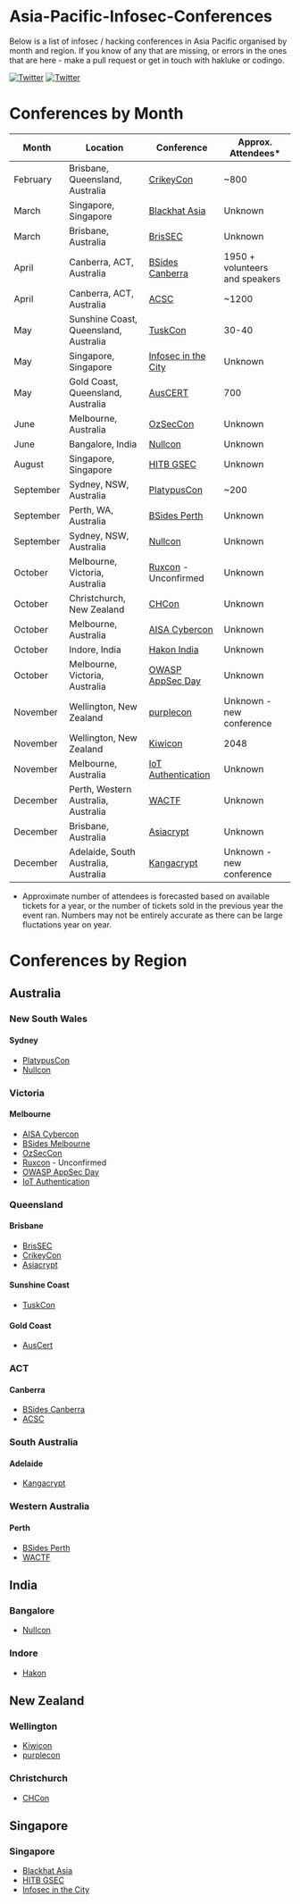 # Asia-Pacific-Infosec-Conferences
Below is a list of infosec / hacking conferences in Asia Pacific organised by month and region. If you know of any that are missing, or errors in the ones that are here - make a pull request or get in touch with hakluke or codingo.

[![Twitter](https://img.shields.io/badge/twitter-@hakluke-blue.svg)](https://twitter.com/hakluke)
[![Twitter](https://img.shields.io/badge/twitter-@codingo__-blue.svg)](https://twitter.com/codingo_)

# Conferences by Month
| Month    | Location                           | Conference | Approx. Attendees* |
|----------|------------------------------------|-------------|-------------|
| February | Brisbane, Queensland, Australia    | [CrikeyCon](https://www.crikeycon.com/) | ~800 |
| March    | Singapore, Singapore               | [Blackhat Asia](https://www.blackhat.com/asia-18/) | Unknown |
| March    | Brisbane, Australia                | [BrisSEC](https://www.aisa.org.au/Public/Events/Conferences/BrisSEC_2018/BrisSEC18.aspx) | Unknown |
| April    | Canberra, ACT, Australia           | [BSides Canberra](http://www.bsidesau.com.au/) | 1950 + volunteers and speakers |
| April    | Canberra, ACT, Australia           | [ACSC](https://acsc2018.com.au/) | ~1200 |
| May      | Sunshine Coast, Queensland, Australia | [TuskCon](http://tuskcon.org/) | 30-40 |
| May      | Singapore, Singapore               | [Infosec in the City](https://www.infosec-city.com/) | Unknown |
| May      | Gold Coast, Queensland, Australia  | [AusCERT](https://www.auscert.org.au/events/2018-05-29-auscert2018-17th-annual-auscert-cyber-security-conference) | 700 |
| June     | Melbourne, Australia               | [OzSecCon](https://ozseccon.com/) | Unknown |
| June     | Bangalore, India                   | [Nullcon](https://nullcon.net) | Unknown |
| August   | Singapore, Singapore               | [HITB GSEC](https://gsec.hitb.org/) | Unknown |
| September| Sydney, NSW, Australia             | [PlatypusCon](https://letsjusthackshit.org/) | ~200 |
| September| Perth, WA, Australia               | [BSides Perth](https://bsidesperth.com.au/) | Unknown |
| September| Sydney, NSW, Australia             | [Nullcon](https://nullcon.net) |Unknown |
| October  | Melbourne, Victoria, Australia     | [Ruxcon](https://ruxcon.org.au/) - Unconfirmed | Unknown |
| October  | Christchurch, New Zealand          | [CHCon](https://2018.chcon.nz/) | Unknown |
| October  | Melbourne, Australia               | [AISA Cybercon](https://cyberconference.com.au/) | Unknown |
| October  | Indore, India                      | [Hakon India](http://www.hakonindia.org/) | Unknown |
| October  | Melbourne, Victoria, Australia     | [OWASP AppSec Day](https://appsecday.io/) | Unknown |
| November | Wellington, New Zealand            | [purplecon](https://purplecon.nz/#) | Unknown - new conference | 
| November | Wellington, New Zealand            | [Kiwicon](https://www.kiwicon.org/) | 2048 |
| November | Melbourne, Australia               | [IoT Authentication](http://www.authiot2018.conferences.academy/) | Unknown |
| December | Perth, Western Australia, Australia| [WACTF](https://capture.tf/) | Unknown |
| December | Brisbane, Australia                | [Asiacrypt](https://asiacrypt.iacr.org/2018/) | Unknown |
| December | Adelaide, South Australia, Australia | [Kangacrypt](https://kangacrypt.info) | Unknown - new conference |

* Approximate number of attendees is forecasted based on available tickets for a year, or the number of tickets sold in the previous year the event ran. Numbers may not be entirely accurate as there can be large fluctations year on year.

# Conferences by Region

## Australia
### New South Wales
#### Sydney
- [PlatypusCon](https://letsjusthackshit.org/)
- [Nullcon](https://nullcon.net)

### Victoria
#### Melbourne
- [AISA Cybercon](https://cyberconference.com.au/)
- [BSides Melbourne](https://www.bsidesmelbourne.com/)
- [OzSecCon](https://ozseccon.com/)
- [Ruxcon](https://ruxcon.org.au/) - Unconfirmed
- [OWASP AppSec Day](https://appsecday.io/)
- [IoT Authentication](http://www.authiot2018.conferences.academy/)

### Queensland
#### Brisbane
- [BrisSEC](https://www.aisa.org.au/Public/Events/Conferences/BrisSEC_2018/BrisSEC18.aspx)
- [CrikeyCon](https://www.crikeycon.com/)
- [Asiacrypt](https://asiacrypt.iacr.org/2018/)

#### Sunshine Coast
- [TuskCon](http://tuskcon.org/)

#### Gold Coast
- [AusCert](https://www.auscert.org.au/events/2018-05-29-auscert2018-17th-annual-auscert-cyber-security-conference)

### ACT
#### Canberra
- [BSides Canberra](http://www.bsidesau.com.au/)
- [ACSC](https://acsc2018.com.au/)

### South Australia
#### Adelaide
- [Kangacrypt](https://kangacrypt.info)

### Western Australia
#### Perth
- [BSides Perth](https://bsidesperth.com.au/)
- [WACTF](https://capture.tf/)

## India
### Bangalore
- [Nullcon](https://nullcon.net)

### Indore
- [Hakon](http://www.hakonindia.org/)

## New Zealand
### Wellington
- [Kiwicon](https://www.kiwicon.org/)
- [purplecon](https://purplecon.nz/#)

### Christchurch
- [CHCon](https://2018.chcon.nz/)

## Singapore
### Singapore
- [Blackhat Asia](https://www.blackhat.com/asia-18/)
- [HITB GSEC](https://gsec.hitb.org/)
- [Infosec in the City](https://www.infosec-city.com/)
